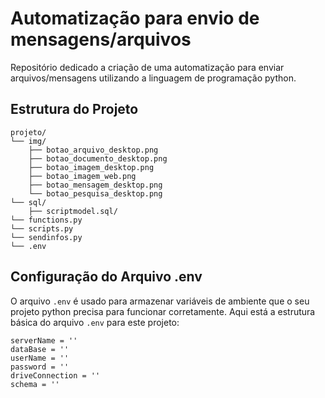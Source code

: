 # Automatização para envio de mensagens/arquivos
Repositório dedicado a criação de uma automatização para enviar arquivos/mensagens utilizando a linguagem de programação python.

## Estrutura do Projeto
```
projeto/
└── img/
    ├── botao_arquivo_desktop.png
    ├── botao_documento_desktop.png
    ├── botao_imagem_desktop.png
    ├── botao_imagem_web.png
    ├── botao_mensagem_desktop.png
    └── botao_pesquisa_desktop.png
└── sql/
    ├── scriptmodel.sql/
└── functions.py
└── scripts.py
└── sendinfos.py
└── .env
```

## Configuração do Arquivo .env
O arquivo `.env` é usado para armazenar variáveis de ambiente que o seu projeto python precisa para funcionar corretamente.
Aqui está a estrutura básica do arquivo `.env` para este projeto:

```dotenv
serverName = ''
dataBase = ''
userName = ''
password = ''
driveConnection = ''
schema = ''
```
